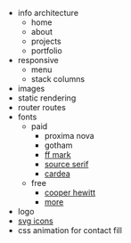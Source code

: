 * info architecture
  * home
  * about
  * projects
  * portfolio
* responsive
  * menu
  * stack columns
* images
* static rendering
* router routes
* fonts
  * paid
    * proxima nova
    * gotham
    * [ff mark](http://www.myfonts.com/fonts/fontfont/mark/)
    * [source serif](http://typographica.org/typeface-reviews/source-serif/)
    * [cardea](http://typographica.org/typeface-reviews/cardea/)
  * free
    * [cooper hewitt](http://www.cooperhewitt.org/open-source-at-cooper-hewitt/cooper-hewitt-the-typeface-by-chester-jenkins/)
    * [more](http://typographica.org/features/our-favorite-typefaces-of-2014/)
* logo
* [svg icons](https://github.com/thesabbir/simple-line-icons)
* css animation for contact fill
